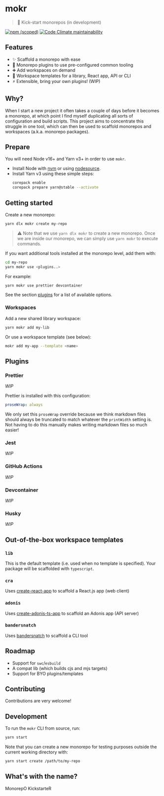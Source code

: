 # mokr

> 👢 Kick-start monorepos (in development)

[![npm (scoped)](https://img.shields.io/npm/v/@mokr/cli?label=%40mokr%2Fcli&logo=npm&style=flat-square)](https://www.npmjs.com/package/@mokr/cli)
[![Code Climate maintainability](https://img.shields.io/codeclimate/maintainability/hongaar/mokr?logo=code%20climate&style=flat-square)](https://codeclimate.com/github/hongaar/mokr)

## Features

- ✨ Scaffold a monorepo with ease
- 🧰 Monorepo plugins to use pre-configured common tooling
- ➕ Add workspaces on demand
- 🧬 Workspace templates for a library, React app, API or CLI
- ⚡ Extensible, bring your own plugins! (WIP)

## Why?

When I start a new project it often takes a couple of days before it becomes a
monorepo, at which point I find myself duplicating all sorts of configuration
and build scripts. This project aims to concentrate this struggle in one tool,
which can then be used to scaffold monorepos and workspaces (a.k.a. monorepo
packages).

## Prepare

You will need Node v16+ and Yarn v3+ in order to use `mokr`.

- Install Node with [nvm](https://github.com/nvm-sh/nvm#install--update-script)
  or using [nodesource](https://github.com/nodesource/distributions#debinstall).
- Install Yarn v3 using these simple steps:
  ```bash
  corepack enable
  corepack prepare yarn@stable --activate
  ```

## Getting started

Create a new monorepo:

```bash
yarn dlx mokr create my-repo
```

> ⚠️ Note that we use `yarn dlx mokr` to create a new monorepo. Once we are
> inside our monorepo, we can simply use `yarn mokr` to execute commands.

If you want additional tools installed at the monorepo level, add them with:

```bash
cd my-repo
yarn mokr use <plugins..>
```

For example:

```bash
yarn mokr use prettier devcontainer
```

See the section [plugins](#plugins) for a list of available options.

### Workspaces

Add a new shared library workspace:

```bash
yarn mokr add my-lib
```

Or use a workspace template (see below):

```bash
mokr add my-app --template <name>
```

## Plugins

### Prettier

_WIP_

Prettier is installed with this configuration:

```yaml
proseWrap: always
```

We only set this `proseWrap` override because we think markdown files should
always be truncated to match whatever the `printWidth` setting is. Not having to
do this manually makes writing markdown files so much easier!

### Jest

_WIP_

### GitHub Actions

_WIP_

### Devcontainer

_WIP_

### Husky

_WIP_

## Out-of-the-box workspace templates

### `lib`

This is the default template (i.e. used when no template is specified). Your
package will be scaffolded with `typescript`.

### `cra`

Uses [create-react-app](https://create-react-app.dev/) to scaffold a React.js
app (web client)

### `adonis`

Uses
[create-adonis-ts-app](https://github.com/AdonisCommunity/create-adonis-ts-app)
to scaffold an Adonis app (API server)

### `bandersnatch`

Uses [bandersnatch](https://github.com/hongaar/bandersnatch) to scaffold a CLI
tool

## Roadmap

- Support for `swc`/`esbuild`
- A compat lib (which builds cjs and mjs targets)
- Support for BYO plugins/templates

## Contributing

Contributions are very welcome!

## Development

To run the `mokr` CLI from source, run:

```bash
yarn start
```

Note that you can create a new monorepo for testing purposes outside the current
working directory with:

```bash
yarn start create /path/to/my-repo
```

## What's with the name?

MonorepO KickstarteR
